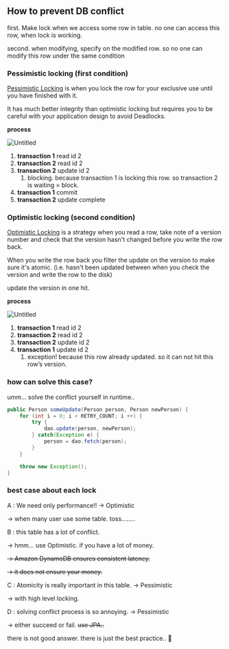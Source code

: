 ## How to prevent DB conflict

first. Make lock when we access some row in table. no one can access this row, when lock is working.

second. when modifying, specify on the modified row. so no one can modify this row under the same condition

### Pessimistic locking (first condition)

[Pessimistic Locking](http://en.wikipedia.org/wiki/Lock_(database)) is when you lock the row for your exclusive use until you have finished with it.

It has much better integrity than optimistic locking but requires you to be careful with your application design to avoid Deadlocks.

**process**

![Untitled](https://www.notion.so/image/https%3A%2F%2Fs3-us-west-2.amazonaws.com%2Fsecure.notion-static.com%2Fc3291c97-32a4-4a3e-97f1-7bc25302c030%2FUntitled.png?table=block&id=78cdb16d-1cb2-4a02-81b3-6ea6b3e0ee25&spaceId=89ee5b3a-d258-4b8e-b2c8-d73f59ac55f7&width=2000&userId=005ba5d1-5f2d-4bcd-85e6-46030028e334&cache=v2)

1. **transaction 1** read id 2
2. **transaction 2** read id 2
3. **transaction 2** update id 2
    1. blocking. because transaction 1 is locking this row. so transaction 2 is waiting = block.
4. **transaction 1** commit
5. **transaction 2** update complete

### Optimistic locking (second condition)

[Optimistic Locking](http://en.wikipedia.org/wiki/Optimistic_locking) is a strategy when you read a row, take note of a version number and check that the version hasn't changed before you write the row back. 

When you write the row back you filter the update on the version to make sure it's atomic. (i.e. hasn't been updated between when you check the version and write the row to the disk) 

update the version in one hit.

**process**

![Untitled](https://www.notion.so/image/https%3A%2F%2Fs3-us-west-2.amazonaws.com%2Fsecure.notion-static.com%2Fe096d4f8-7a2f-4767-b3cb-2589a8d1b3bf%2FUntitled.png?table=block&id=b01adcb3-cf4f-4ddd-8b7e-6a94faaa4895&spaceId=89ee5b3a-d258-4b8e-b2c8-d73f59ac55f7&width=2000&userId=005ba5d1-5f2d-4bcd-85e6-46030028e334&cache=v2)

1. **transaction 1** read id 2
2. **transaction 2** read id 2
3. **transaction 2** update id 2
4. **transaction 1** update id 2
    1. exception! because this row already updated. so it can not hit this row’s version.
    

### how can solve this case?

umm... solve the conflict yourself in runtime..

```java
public Person someUpdate(Person person, Person newPerson) {
	for (int i = 0; i < RETRY_COUNT; i ++) {
		try {
			dao.update(person, newPerson);
		} catch(Exception e) {
			person = dao.fetch(person);
		}
	}

	throw new Exception();
}
```

### best case about each lock

A : We need only performance!! → Optimistic

→ when many user use some table. toss........

B : this table has a lot of conflict.

→ hmm... use Optimistic. if you have a lot of money.

~~→ Amazon DynamoDB ensures consistent latency.~~

~~→ it does not ensure your money.~~

C : Atomicity is really important in this table. → Pessimistic

→ with high level locking. 

D : solving conflict process is so annoying. → Pessimistic

→ either succeed or fail. ~~use JPA..~~

there is not good answer. there is just the best practice.. 🥲
